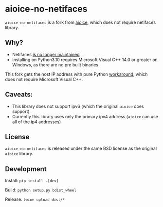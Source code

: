 # aioice-no-netifaces

`aioice-no-netifaces` is a fork from [aioice](https://github.com/aiortc/aioice), which does not require netifaces library.

## Why?

- Netifaces [is no longer maintained](https://github.com/al45tair/netifaces)
- Installing on Python3.10 requires Microsoft Visual C++ 14.0 or greater on Windows, as there are no pre built binaries

This fork gets the host IP address with pure Python [workaround](https://stackoverflow.com/a/28950776), which does not require Microsoft Visual C++.

## Caveats:

- This library does not support ipv6 (which the original `aioice` does support)
- Currently this library uses only the primary ipv4 address (`aioice` can use all of the ip4 addresses)

## License

`aioice-no-netifaces` is released under the same BSD license as the original `aioice` library.

## Development

Install: `pip install .[dev]`

Build: `python setup.py bdist_wheel`

Release: `twine upload dist/*` 